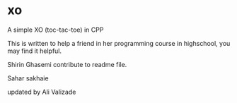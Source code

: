 # xo
A simple XO (toc-tac-toe) in CPP

This is written to help a friend in her programming course in highschool, you may find it helpful.

Shirin Ghasemi contribute to readme file.

Sahar sakhaie

updated by Ali Valizade